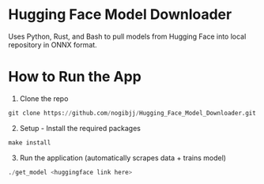 # Hugging Face Model Downloader
Uses Python, Rust, and Bash to pull models from Hugging Face into local repository in ONNX format.


# How to Run the App

1) Clone the repo
```python
git clone https://github.com/nogibjj/Hugging_Face_Model_Downloader.git
```
2) Setup - Install the required packages
```python
make install
```
3) Run the application (automatically scrapes data + trains model)
```python
./get_model <huggingface link here>
```
